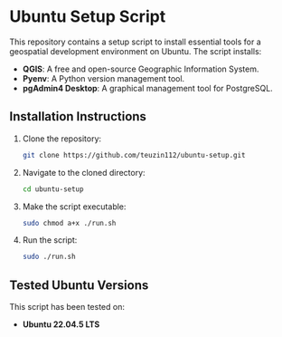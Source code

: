 # Ubuntu Setup Script

This repository contains a setup script to install essential tools for a geospatial development environment on Ubuntu. The script installs:

- **QGIS**: A free and open-source Geographic Information System.
- **Pyenv**: A Python version management tool.
- **pgAdmin4 Desktop**: A graphical management tool for PostgreSQL.

## Installation Instructions

1. Clone the repository:
   ```bash
   git clone https://github.com/teuzin112/ubuntu-setup.git
   ```

2. Navigate to the cloned directory:
   ```bash
   cd ubuntu-setup
   ```

3. Make the script executable:
   ```bash
   sudo chmod a+x ./run.sh
   ```

4. Run the script:
   ```bash
   sudo ./run.sh
   ```

## Tested Ubuntu Versions

This script has been tested on:
- **Ubuntu 22.04.5 LTS**
